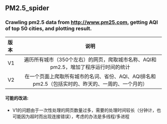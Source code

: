 ## PM2.5_spider
### Crawling pm2.5 data from http://www.pm25.com, getting AQI of top 50 cities, and plotting result.
|版本|说明|
|:---|:---:|
|V1|遍历所有城市（350个左右）的网页，爬取城市名称、AQI和pm2.5，增加了程序运行时间的统计|
|V2|在一个页面上爬取所有城市的名词、省份、AQI、AQI排名和pm2.5（包括实时的、昨天的、一周的、一个月的）|

#### 可能的改进:
- V1的问题由于一次性处理的网页数量过多，需要的处理时间较长（分钟计，也可能因为超时而出现连接错误），考虑的办法是多线程/多进程
